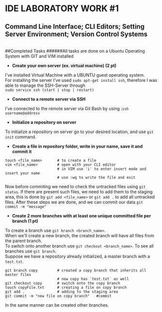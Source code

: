 IDE LABORATORY WORK #1
======================

Command Line Interface; CLI Editors; Setting Server Environment; Version Control Systems
----------------------------------------------------------------------------------------

<br>
##Completed Tasks
######All tasks are done on a Ubuntu Operating System with GIT and VIM installed

   - **Create your own server (ex. virtual machine) (2 pt)**
    
I've installed Virtual Machine with a UBUNTU guest operating system. <br>For installing the server I've used `sudo apt-get install ssh`, therefore I was able to manage the SSH-Server through<br> `sudo service ssh (start | stop | restart)`

   - **Connect to a remote server via SSH**

I've connected to the remote server via Git Bash by using :`ssh username@address`

   - **Initialize a repository on server**

To initialize a repository on server go to your desired location, and use `git init` command.

   - **Create a file in repository folder, write in your name, save it and commit it**

```
touch <file_name>       # to create a file
vim <file_name>         # open with your CLI editor
                        # in VIM use 'i' to enter insert mode and insert your name
                        # use :wq to write the file and exit
```
Now before commiting we need to check the untracked files using `git status`. If there are present such files, we need to add them to the staging area, this is done by `git add <file_name>` or `git add .` to add all untracked files.
After these steps we are done, and we can commit our data `git commit -m "message"`

   - **Create 2 more branches with at least one unique committed file per branch (1 pt)**

To create a branch use `git branch <branch_name>`.<br>When we'll create a new branch, the created branch will have all files from the parent branch.<br>To switch onto another branch use `git checkout <branch_name>`. To see all branches use `git branch`.<br>Suppose we have a repository already initialized, a master branch with a `test.txt`.
```
git branch copy         # created a copy branch that inherits all master files
                        # now copy has `test.txt` as well
git checkout copy       # switch onto the copy branch
touch copyFile.txt      # creating a file on copy branch
git add .               # adding to the staging area
git commit -m "new file on copy branch"   #commit
```
In the same manner can be created other branches.



